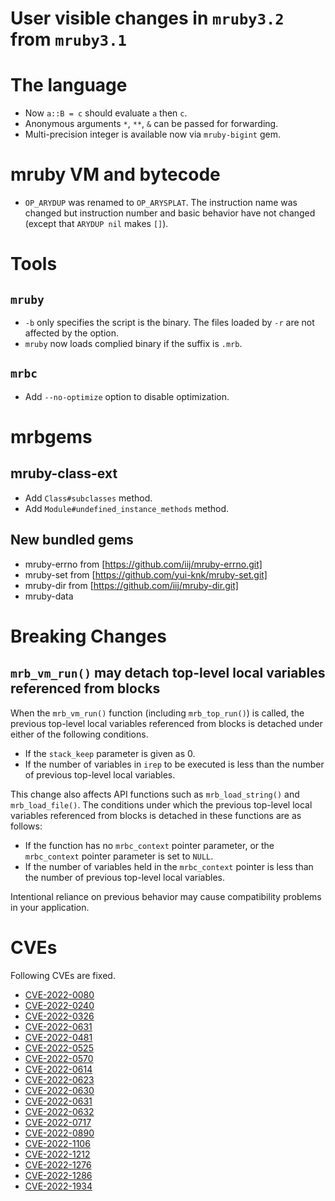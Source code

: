 # User visible changes in `mruby3.2` from `mruby3.1`

# The language

- Now `a::B = c` should evaluate `a` then `c`.
- Anonymous arguments `*`, `**`, `&` can be passed for forwarding.
- Multi-precision integer is available now via `mruby-bigint` gem.

# mruby VM and bytecode

- `OP_ARYDUP` was renamed to `OP_ARYSPLAT`. The instruction name
  was changed but instruction number and basic behavior have not
  changed (except that `ARYDUP nil` makes `[]`).

# Tools

## `mruby`

- `-b` only specifies the script is the binary. The files loaded by `-r` are not affected by the option.
- `mruby` now loads complied binary if the suffix is `.mrb`.

## `mrbc`

- Add `--no-optimize` option to disable optimization.

# mrbgems

## mruby-class-ext

- Add `Class#subclasses` method.
- Add `Module#undefined_instance_methods` method.

## New bundled gems

- mruby-errno from [https://github.com/iij/mruby-errno.git]
- mruby-set from [https://github.com/yui-knk/mruby-set.git]
- mruby-dir from [https://github.com/iij/mruby-dir.git]
- mruby-data

# Breaking Changes

## `mrb_vm_run()` may detach top-level local variables referenced from blocks

When the `mrb_vm_run()` function (including `mrb_top_run()`) is called,
the previous top-level local variables referenced from blocks is detached under either of the following conditions.

- If the `stack_keep` parameter is given as 0.
- If the number of variables in `irep` to be executed is less than the number of previous top-level local variables.

This change also affects API functions such as `mrb_load_string()` and `mrb_load_file()`.
The conditions under which the previous top-level local variables referenced from blocks is detached in these functions are as follows:

- If the function has no `mrbc_context` pointer parameter, or the `mrbc_context` pointer parameter is set to `NULL`.
- If the number of variables held in the `mrbc_context` pointer is less than the number of previous top-level local variables.

Intentional reliance on previous behavior may cause compatibility problems in your application.

# CVEs

Following CVEs are fixed.

- [CVE-2022-0080](https://nvd.nist.gov/vuln/detail/CVE-2022-0080)
- [CVE-2022-0240](https://nvd.nist.gov/vuln/detail/CVE-2022-0240)
- [CVE-2022-0326](https://nvd.nist.gov/vuln/detail/CVE-2022-0326)
- [CVE-2022-0631](https://nvd.nist.gov/vuln/detail/CVE-2022-0631)
- [CVE-2022-0481](https://nvd.nist.gov/vuln/detail/CVE-2022-0481)
- [CVE-2022-0525](https://nvd.nist.gov/vuln/detail/CVE-2022-0525)
- [CVE-2022-0570](https://nvd.nist.gov/vuln/detail/CVE-2022-0570)
- [CVE-2022-0614](https://nvd.nist.gov/vuln/detail/CVE-2022-0614)
- [CVE-2022-0623](https://nvd.nist.gov/vuln/detail/CVE-2022-0623)
- [CVE-2022-0630](https://nvd.nist.gov/vuln/detail/CVE-2022-0630)
- [CVE-2022-0631](https://nvd.nist.gov/vuln/detail/CVE-2022-0631)
- [CVE-2022-0632](https://nvd.nist.gov/vuln/detail/CVE-2022-0632)
- [CVE-2022-0717](https://nvd.nist.gov/vuln/detail/CVE-2022-0717)
- [CVE-2022-0890](https://nvd.nist.gov/vuln/detail/CVE-2022-0890)
- [CVE-2022-1106](https://nvd.nist.gov/vuln/detail/CVE-2022-1106)
- [CVE-2022-1212](https://nvd.nist.gov/vuln/detail/CVE-2022-1212)
- [CVE-2022-1276](https://nvd.nist.gov/vuln/detail/CVE-2022-1276)
- [CVE-2022-1286](https://nvd.nist.gov/vuln/detail/CVE-2022-1286)
- [CVE-2022-1934](https://nvd.nist.gov/vuln/detail/CVE-2022-1934)
